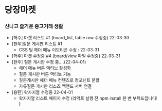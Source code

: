 # 당장마켓

### 신나고 즐거운 중고거래 생활

- [혁주] 마켓 리스트 #1 (board_list, table row 수정중) 22-03-30
- [한우]질문 게시판 리스트 #1  
  - CSS 및 헤더 메뉴 이모티콘 수정 : 22-03-31
- [혁주] 마켓 수정중 #4 (board/view 파일 수정중) 22-03-31
- [한우] 질문 게시판 수정 중....(22-04-01)
  - 헤더 메뉴 버튼 액티브 활성화 
  - 질문 게시판 버튼 액티브 기능 
  - 질문게시판 헤더 메뉴 컨텐츠로 컴포넌트 분할
  - 자유질문 게시판  리스츠 백앤드 서버 연결
- [용환] 왁자지껄 수정중 22-04-01
  - 왁자지껄 리스트 페이지 수정 (리액트 실행 전 npm install 한 번 부탁드립니다! )
